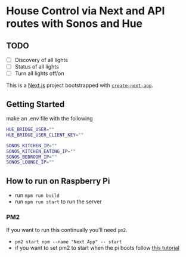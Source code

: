# House Control via Next and API routes with Sonos and Hue

## TODO

- [ ] Discovery of all lights
- [ ] Status of all lights
- [ ] Turn all lights off/on

This is a [Next.js](https://nextjs.org/) project bootstrapped with [`create-next-app`](https://github.com/vercel/next.js/tree/canary/packages/create-next-app).

## Getting Started

make an .env file with the following

```bash
HUE_BRIDGE_USER=""
HUE_BRIDGE_USER_CLIENT_KEY=""

SONOS_KITCHEN_IP=""
SONOS_KITCHEN_EATING_IP=""
SONOS_BEDROOM_IP=""
SONOS_LOUNGE_IP=""
```

## How to run on Raspberry Pi

- run `npm run build`
- run `npm run start` to run the server

### PM2

If you want to run this continually you'll need `pm2`.

- `pm2 start npm --name "Next App" -- start`
- if you want to set pm2 to start when the pi boots follow [this tutorial](https://medium.com/@andrew.nease.code/set-up-a-self-booting-node-js-eb56ebd05549)
